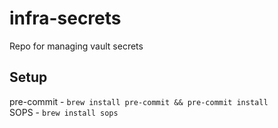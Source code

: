 # infra-secrets
Repo for managing vault secrets

## Setup
pre-commit - `brew install pre-commit && pre-commit install` \
SOPS - `brew install sops`

